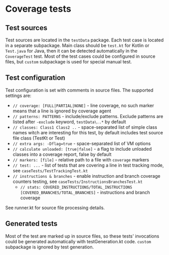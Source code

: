 # Coverage tests

## Test sources
Test sources are located in the `testData` package. Each test case is located in a 
separate subpackage. Main class should be `test.kt` for Kotlin or `Test.java` for Java, then it can be detected automatically in the `CoverageTest` test.
Most of the test cases could be configured in source files, but `custom` subpackage is used for special manual test.

## Test configuration
Test configuration is set with comments in source files. The supported settings are:
* `// coverage: [FULL|PARTIAL|NONE]` - line coverage, no such marker means that a line is ignored by coverage agent
* `// patterns: PATTERNS` - include/exclude patterns. Exclude patterns are listed after `-exclude` keyword, `testData\..*` by default
* `// classes: Class1 Class2 ..` - space-separated list of simple class names witch are interesting for this test, by default includes test source file class (TestKt or Test)
* `// extra args: -Dflag=true` - space-separated list of VM options
* `// calculate unloaded: [true|false]` - a flag to include unloaded classes into a coverage report, false by default
* `// markers: [file]` - relative path to a file with `coverage` markers
* `// test: ...` - list of tests that are covering a line in test tracking mode, see `caseTests/TestTrackingTest.kt`
* `// instructions & branches` - enable instruction and branch coverage counters testing, see `caseTests/InstructionsBranchesTest.kt`
  * `// stats: COVERED_INSTRUCTIONS/TOTAL_INSTRUCTIONS [COVERED_BRANCHES/TOTAL_BRANCHES]` - instructions and branch coverage

See runner.kt for source file processing details.

## Generated tests
Most of the test are marked up in source files, so these tests' invocations could be generated automatically with testGeneration.kt code. 
`custom` subpackage is ignored by test generation.

